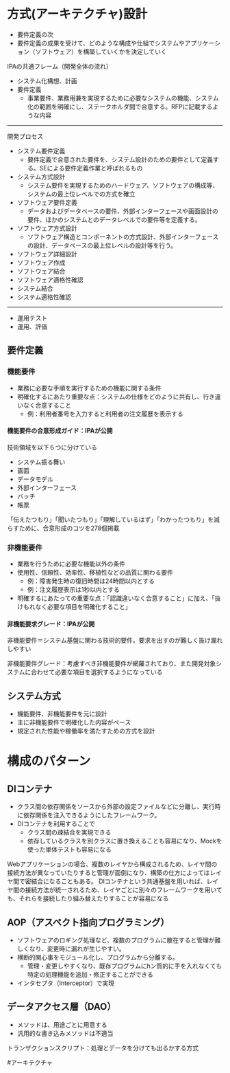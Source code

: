 
# 方式(アーキテクチャ)設計

- 要件定義の次
- 要件定義の成果を受けて、どのような構成や仕組でシステムやアプリケーション（ソフトウェア）を構築していくかを決定していく

IPAの共通フレーム（開発全体の流れ）
- システム化構想、計画
- 要件定義
	- 事業要件、業務用兼を実現するために必要なシステムの機能、システム化の範囲を明確にし、ステークホルダ間で合意する。RFPに記載するような内容
--------------------
開発プロセス
- システム要件定義
	- 要件定義で合意された要件を、システム設計のための要件として定義する。SEによる要件定義作業と呼ばれるもの
- システム方式設計
	- システム要件を実現するためのハードウェア、ソフトウェアの構成等、システムの最上位レベルでの方式を確立
- ソフトウェア要件定義
	- データおよびデータベースの要件、外部インターフェースや画面設計の要件、ほかのシステムとのデータレベルでの要件等を定義する。
- ソフトウェア方式設計
	- ソフトウェア構造とコンポーネントの方式設計、外部インターフェースの設計、データベースの最上位レベルの設計等を行う。
- ソフトウェア詳細設計
- ソフトウェア作成
- ソフトウェア結合
- ソフトウェア適格性確認
- システム結合
- システム適格性確認
--------------------
- 運用テスト
- 運用、評価


## 要件定義

### 機能要件

- 業務に必要な手順を実行するための機能に関する条件
- 明確化するにあたり重要な点：システムの仕様をどのように共有し、行き違いなく合意すること
	- 例：利用者番号を入力すると利用者の注文履歴を表示する

#### 機能要件の合意形成ガイド：IPAが公開

技術領域を以下６つに分けている
- システム振る舞い
- 画面
- データモデル
- 外部インターフェース
- バッチ
- 帳票

「伝えたつもり」「聞いたつもり」「理解しているはず」「わかったつもり」を減らすために、合意形成のコツを278個掲載

### 非機能要件

- 業務を行うために必要な機能以外の条件
- 使用性、信頼性、効率性、移植性などの品質に関わる要件
	- 例：障害発生時の復旧時間は24時間以内とする
	- 例：注文履歴表示は1秒以内とする
- 明確するにあたっての重要な点：「認識違いなく合意すること」に加え、「抜けもれなく必要な項目を明確化すること」

#### 非機能要求グレード：IPAが公開

非機能要件＝システム基盤に関わる技術的要件。要求を出すのが難しく抜け漏れしやすい

非機能要件グレード：考慮すべき非機能要件が網羅されており、また開発対象システムに合わせて必要な項目を選択するようになっている

## システム方式

- 機能要件、非機能要件を元に設計
- 主に非機能要件で明確化した内容がベース
- 規定された性能や稼働率を満たすための方式を設計

# 構成のパターン

## DIコンテナ

- クラス間の依存関係をソースから外部の設定ファイルなどに分離し、実行時に依存関係を注入できるようにしたフレームワーク。
- DIコンテナを利用することで
	- クラス間の疎結合を実現できる
	- 依存しているクラスを別クラスに置き換えることも容易になり、Mockを使った単体テストも容易になる

Webアプリケーションの場合、複数のレイヤから構成されるため、レイヤ間の接続方法が異なっていたりすると管理が面倒になり、構築の仕方によってはレイヤ間で密結合になることもある。
DIコンテナという共通基盤を用いれば、レイヤ間の接続方法が統一されるため、レイヤごとに別々のフレームワークを用いても、それらを接続したり組み替えたりすることが容易になる

## AOP（アスペクト指向プログラミング）

- ソフトウェアのロギング処理など、複数のプログラムに散在すると管理が難しくなり、変更時に漏れが生じやすい。
- 横断的関心事をモジュール化し、プログラムから分離する。
	- 管理・変更しやすくなり、既存プログラムにhン質的に手を入れなくても特定の処理機能を追加・修正することができる
- インタセプタ（Interceptor）で実現

## データアクセス層（DAO）

- メソッドは、用途ごとに用意する
- 汎用的な書き込みメソッドは不適当

トランザクションスクリプト：処理とデータを分けても出るかする方式


#アーキテクチャ